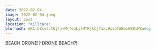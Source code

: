 ```yaml
---
date: 2022-02-04
image: 2022-02-04.jpeg
layout: post
location: "Killcare"
blurhash: eKI;bZxvs:t6j[}=M{f6oLj[M^RjkCj?ax.9xvofWBaxWERiWBa#og
---
```


BEACH DRONE!? DRONE BEACH?!
